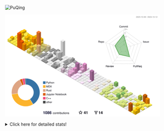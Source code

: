 ![PuQing](https://user-images.githubusercontent.com/27223114/171565019-9a56fae6-b08b-421f-99db-7e830da42371.png)

![](./profile-3d-contrib/profile-season-animate.svg)

<details>
<summary>Click here for detailed stats!</summary>

<!--START_SECTION:waka-->
![Lines of code](https://img.shields.io/badge/From%20Hello%20World%20I%27ve%20Written-1.5%20million%20lines%20of%20code-blue)

**🐱 My GitHub Data** 

> 📦 409.6 kB Used in GitHub's Storage 
 > 
> 🏆 624 Contributions in the Year 2024
 > 
> 🚫 Not Opted to Hire
 > 
> 📜 57 Public Repositories 
 > 
> 🔑 29 Private Repositories 
 > 
**I'm an Early 🐤** 

```text
🌞 Morning                520 commits         ██░░░░░░░░░░░░░░░░░░░░░░░   06.14 % 
🌆 Daytime                3722 commits        ███████████░░░░░░░░░░░░░░   43.96 % 
🌃 Evening                2121 commits        ██████░░░░░░░░░░░░░░░░░░░   25.05 % 
🌙 Night                  2103 commits        ██████░░░░░░░░░░░░░░░░░░░   24.84 % 
```


📊 **This Week I Spent My Time On** 

```text
💬 Programming Languages: 
Browsing                 22 hrs 29 mins      ███████████░░░░░░░░░░░░░░   43.69 % 
Python                   8 hrs 45 mins       ████░░░░░░░░░░░░░░░░░░░░░   17.00 % 
CLI                      3 hrs 43 mins       ██░░░░░░░░░░░░░░░░░░░░░░░   07.25 % 
Markdown                 3 hrs 36 mins       ██░░░░░░░░░░░░░░░░░░░░░░░   07.01 % 
Searching                3 hrs 30 mins       ██░░░░░░░░░░░░░░░░░░░░░░░   06.83 % 

🔥 Editors: 
Chrome                   31 hrs 50 mins      ███████████████░░░░░░░░░░   61.85 % 
VS Code                  12 hrs 17 mins      ██████░░░░░░░░░░░░░░░░░░░   23.89 % 
fish                     3 hrs 43 mins       ██░░░░░░░░░░░░░░░░░░░░░░░   07.25 % 
Obsidian                 3 hrs 36 mins       ██░░░░░░░░░░░░░░░░░░░░░░░   07.01 % 

💻 Operating System: 
Mac                      39 hrs 11 mins      ███████████████████░░░░░░   76.15 % 
WSL                      7 hrs 32 mins       ████░░░░░░░░░░░░░░░░░░░░░   14.66 % 
Linux                    4 hrs 43 mins       ██░░░░░░░░░░░░░░░░░░░░░░░   09.19 % 
```


<!--END_SECTION:waka-->
</details>
